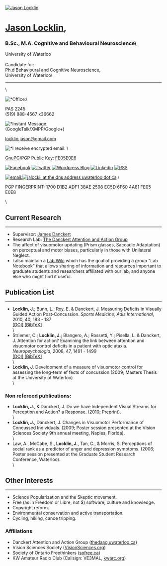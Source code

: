 [![Jason Locklin](images/j_a.gif)](tex/locklin.pdf)

[Jason Locklin](tex/locklin.pdf),
=================================

### B.Sc., M.A. Cognitive and Behavioural Neuroscience\
 University of Waterloo\
 \
 Candidate for:\
 Ph.d Behavioural and Cognitive Neuroscience,\
 University of Waterloo\

* * * * *

\

![\*](images/grey_dot.gif)Office:\

PAS 2245 \
 (519) 888-4567 x36662

![\*](images/grey_dot.gif)Instant Message:\
(GoogleTalk/XMPP/Google+)

locklin.jason@gmail.com

![\*](images/grey_dot.gif)I receive encrypted email: \

[GnuPG/](http://www.gnupg.org)PGP Public Key: [FE05E0E8](pubkey.asc)

[![Facebook](images/Facebook64.png)](http://www.facebook.com/locklin.jason "My Facebook page")
[![Twitter](images/Twitter64.png)](http://twitter.com/#!/jalockli "My Twitter feed")
[![Wordpress
Blog](images/Wordpress64.png)](http://freeknowledge.wordpress.com/ "My Blog")
[![Linkedin](images/Linkedin64.png)](http://ca.linkedin.com/pub/jason-locklin/27/990/329 "My Linkedin Page")
[![RSS](images/RSS64.png)](http://www.feedcombine.co.uk/feed.php?id=5fbabf2f34f6bd0befb293295f01f1b6 "My combined RSS feed -microblog, blog and lab wiki/notebook")

[![email:](images/Contact64.png)![jalockli at the dns address uwaterloo
dot
ca](images/email.png)](http://mailhide.recaptcha.net/d?k=01GfMN9u4EGHqCrMXQpgYndg==&c=VV9f2OemOB_Ug6KpmGX0IOzL14mhmtMI5e3Zj4k1JP2Vwli3qTv4ZE4TbmVFJst7 "Reveal this e-mail address")
\

PGP FINGERPRINT: 1700 D1B2 ADF1 38AE 2598 EC5D 6F60 4A81 FE05 E0E8

\

Current Research
----------------

* * * * *

-   Supervisor: [James
    Danckert](http://www.psychology.uwaterloo.ca/people/faculty/jdancker/)
-   Research Lab: [The Danckert Attention and Action
    Group](http://thedaag.uwaterloo.ca/)
-   The affect of visuomotor updating (Prism glasses, Saccadic
    Adaptation) on perceptual and motor biases, particularly in those
    with Unilateral Neglect.
-   I also maintain a [Lab Wiki](http://reddkros.uwaterloo.ca) which has
    the goal of providing a group "Lab Notebook" that allows sharing of
    information and resources important to graduate students and
    researchers affiliated with our lab, and anyone else who might find
    it useful.

Publication List
----------------

* * * * *

-   **Locklin, J.**; Bunn, L.; Roy, E. & Danckert, J. Measuring Deficits
    in Visually Guided Action Post-Concussion. *Sports Medicine, Adis
    International*, 2010, 40, 183 - 187\
    [[DOI]](http://dx.doi.org/10.2165/11319440-000000000-00000)
    [[BibTeX]](tex/locklin2010.bib)\
    \
-   Striemer, C.; **Locklin, J.**; Blangero, A.; Rossetti, Y.; Pisella,
    L. & Danckert, J. Attention for action? Examining the link between
    attention and visuomotor control deficits in a patient with optic
    ataxia. *Neuropsychologia*, 2008, 47, 1491 - 1499 \
    [[DOI]](http://dx.doi.org/10.1016/j.neuropsychologia.2008.12.021)
    [[BibTeX]](tex/striemer2008.bib)\
    \
-   **Locklin, J.** Development of a measure of visuomotor control for
    assessing the long-term ef fects of concussion (2009; Masters Thesis
    at the University of Waterloo)\
    \

### Non refereed publications:

-   **Locklin, J.**, & Danckert, J. Do we have Independent Visual
    Streams for Perception and Action? a Response. (2010; Preprint).\
    \
-   **Locklin, J.**, Danckert, J. Changes in Visuomotor Performance of
    Concussed Individuals. (2009; Poster session presented at the Vision
    Sciences Society 9th annual meeting, Naples, Florida).\
    \
-   Law, A., McCabe, S., **Locklin, J.**, Tan, C., & Morris, S.
    Perceptions of social rank as a predictor of anger and depression
    symptoms. (2006; Poster session presented at the Graduate Student
    Research Conference, Waterloo). \
    \

Other Interests
---------------

* * * * *

-   Science Popularization and the Skeptic movement.
-   Free (as in Freedom or Libre, not $) software, culture and
    knowledge.
-   Copyright reform.
-   Environmental conservation and active transportation.
-   Cycling, hiking, canoe tripping.

### Affiliations

-   Danckert Attention and Action Group
    ([thedaag.uwaterloo.ca](http://thedaag.uwaterloo.ca/))
-   Vision Sciences Society
    ([VisionSciences.org](http://www.visionsciences.org/))
-   Society of Ontario Freethinkers ([sofree.ca](http://www.sofree.ca/))
-   KW Amateur Radio Club (Callsign: VE3MAL,
    [kwarc.org](http://www.kwarc.org/))


